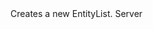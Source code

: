 <function name="CreateEntityList" parent="" type="libraryfunc">
	<description>
		Creates a new EntityList.
	</description>
	<realm>Server</realm>
	<rets>
		<ret name="entityList" type="EntityList"></ret>
	</rets>
</function>